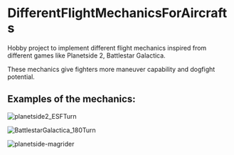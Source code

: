 # DifferentFlightMechanicsForAircrafts
 Hobby project to implement different flight mechanics inspired from different games like Planetside 2, Battlestar Galactica.
 
 These mechanics give fighters more maneuver capability and dogfight potential.

## Examples of the mechanics:

![planetside2_ESFTurn](https://user-images.githubusercontent.com/46609011/234132049-0a8b8e3d-2b56-4152-9cbd-e7f69e1d0a80.gif)

![BattlestarGalactica_180Turn](https://user-images.githubusercontent.com/46609011/234132069-4653d817-621e-4a38-9686-da5983544434.gif)

![planetside-magrider](https://user-images.githubusercontent.com/46609011/234134001-e8e21edf-304e-484f-9612-1d94d43a62c6.gif)
